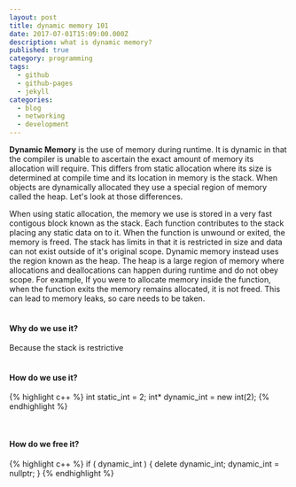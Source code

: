 ```yaml
---
layout: post
title: dynamic memory 101
date: 2017-07-01T15:09:00.000Z
description: what is dynamic memory?
published: true
category: programming
tags:
  - github
  - github-pages
  - jekyll
categories:
  - blog
  - networking
  - development
---
```

**Dynamic Memory** is the use of memory during runtime. It is dynamic in that the compiler is unable to ascertain the exact amount of memory its allocation will require. This differs from static allocation where its size is determined at compile time and its location in memory is the stack. When objects are dynamically allocated they use a special region of memory called the heap. Let's look at those differences. 

When using static allocation, the memory we use is stored in a very fast contigous block known as the stack. Each function contributes to the stack placing any static data on to it. When the function is unwound or exited, the memory is freed. The stack has limits in that it is restricted in size and data can not exist outside of it's original scope. Dynamic memory instead uses the region known as the heap. The heap is a large region of memory where allocations and deallocations can happen during runtime and do not obey scope. For example, If you were to allocate memory inside the function, when the function exits the memory remains allocated, it is not freed. This can lead to memory leaks, so care needs to be taken. <br/> <br/>

#### Why do we use it?
Because the stack is restrictive  <br/> <br/>

#### How do we use it?
{% highlight c++ %}
int  static_int  = 2;
int* dynamic_int = new int(2);
{% endhighlight %}

<br/>

#### How do we free it?
{% highlight c++ %}
if ( dynamic_int )
{ 
  delete dynamic_int;
  dynamic_int = nullptr;
}
{% endhighlight %}

